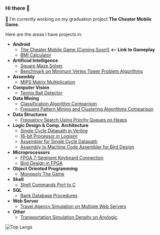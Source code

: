 ### Hi there 👋
🔭 I’m currently working on my graduation project **The Cheater Mobile Game**.

Here are the areas I have projects in:
- **Android**
  + [The Cheater Mobile Game (Coming Soon!)](https://drive.google.com/file/d/1wGplt4eFulW9FXccZhi0sxSroAn7MEPl/view?usp=sharing) **<-- Link to Gameplay**
  + [BMI Calculator](https://github.com/kadirhzrc/android-bmi-calculator-app)
- **Artificial Intelligence**
  + [Square Maze Solver](https://github.com/kadirhzrc/square-maze-solver-with-walls)
  + [Benchmark on Minimum Vertex Tower Problem Algorithms](https://github.com/kadirhzrc/java-genetic-algorithm-for-minimum-vertex-tower-problem)
- **Assembly**
  +  [MIPS Matrix Multiplication](https://github.com/kadirhzrc/MIPS-16-bit-Processor-in-LogiSim)
- **Computer Vision**
  + [Tennis Ball Detector](https://github.com/kadirhzrc/tennis-ball-detection-opencv)
- **Data Mining**
  + [Classification Algorithm Comparison](https://github.com/kadirhzrc/classification-algorithms-comparison)
  + [Frequent Pattern Mining and Clustering Algorithms Comparison](https://github.com/kadirhzrc/frequent-pattern-mining-and-clustering)
- **Data Structures**
  +  [Frequency Search Using Priority Queues on Heaps](https://github.com/kadirhzrc/frequency-search-pq-on-heaps)
- **Logic Design & Comp. Architecture**
  + [Single Cycle Datapath in Verilog](https://github.com/kadirhzrc/single-cycle-datapath-with-complex-instructions)
  + [16-bit Processor in Logisim](https://github.com/kadirhzrc/MIPS-16-bit-Processor-in-LogiSim)
  + [Assembler for Single Cycle Datapath](https://github.com/kadirhzrc/MIPS-16-bit-Processor-in-LogiSim)
  + [Assembly to Machine Code Assembler for Bird Design](https://github.com/kadirhzrc/MIPS-16-bit-Processor-in-LogiSim)
- **Microprocessors**
  + [FPGA 7-Segment Keyboard Connection](https://github.com/kadirhzrc/fpga-7segment-keypad-connection)
  + [Bird Design in FPGA](https://github.com/kadirhzrc/bird-design-in-fpga)
- **Object Oriented Programming**
  + [Monopoly The Game](https://github.com/kadirhzrc/Monopoly-The-Game)
- **Shell**
  + [Shell Commands Port to C](https://github.com/kadirhzrc/Shell-Commands-On-C)
- **SQL**
  + [Bank Database Procedures](https://github.com/kadirhzrc/Small-Bank-Database)
- **Web Server**
  + [Travel Agency Simulation on Multiple Web Servers](https://github.com/kadirhzrc/java-travel-agency-web-server-simulation-with-simple-ui)
- **Other**
  + [Transportation Simulation Density on Anylogic](https://github.com/kadirhzrc/Transportation-Simulation-On-AnyLogic)


![Top Langs](https://github-readme-stats.vercel.app/api/top-langs/?username=kadirhzrc)


<!--
**kadirhzrc/kadirhzrc** is a ✨ _special_ ✨ repository because its `README.md` (this file) appears on your GitHub profile.

Here are some ideas to get you started:


- 🌱 I’m currently learning ...
- 👯 I’m looking to collaborate on ...
- 🤔 I’m looking for help with ...
- 💬 Ask me about ...
- 📫 How to reach me: ...
- 😄 Pronouns: ...
- ⚡ Fun fact: ...
-->

